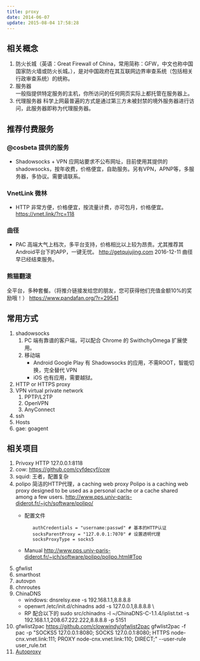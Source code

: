 ```yaml
---
title: proxy
date: 2014-06-07
update: 2015-08-04 17:58:28
---
```


## 相关概念
1. 防火长城（英语：Great Firewall of China，常用简称：GFW，中文也称中国国家防火墙或防火长城。），是对中国政府在其互联网边界审查系统（包括相关行政审查系统）的统称。
2. 服务器  
    一般指提供特定服务的主机，你所访问的任何网页实际上都托管在服务器上。
3. 代理服务器
    科学上网最普遍的方式是通过第三方未被封禁的境外服务器进行访问，此服务器即称为代理服务器。

## 推荐付费服务

### @cosbeta 提供的服务
* Shadowsocks + VPN
应网站要求不公布网址，目前使用其提供的shadowsocks，按年收费，价格便宜，自助服务。另有VPN，APNP等，多服务器，多协议。需要请联系。

### VnetLink 微林
* HTTP
非常方便，价格便宜，按流量计费，亦可包月，价格便宜。
<https://vnet.link/?rc=118>

### 曲径
* PAC
高端大气上档次，多平台支持，价格相比以上较为昂贵。尤其推荐其Android平台下的APP，一键无忧。
<http://getqujujing.com>
2016-12-11    曲径早已经结束服务。

### 熊猫翻滚
全平台，多种套餐。（将推介链接发给您的朋友，您可获得他们充值金额10%的奖励哦！）
<https://www.pandafan.org/?r=29541>

## 常用方式
1. shadowsocks
    1. PC 端有靠谱的客户端，可以配合 Chrome 的 SwithchyOmega 扩展使用。
    2. 移动端
       - Android Google Play 有 Shadowsocks 的应用，不需ROOT，智能切换，完全替代 VPN
       - iOS 也有应用，需要越狱。
3. HTTP or HTTPS proxy
3. VPN virtual private network
    1. PPTP/L2TP
    2. OpenVPN
    3. AnyConnect
4. ssh
5. Hosts
7. gae: goagent

## 相关项目
1. Privoxy HTTP 127.0.0.1:8118
2. cow: <https://github.com/cyfdecyf/cow>
3. squid: 王者，配置复杂
4. polipo 简洁的HTTP代理，a caching web proxy  Polipo is a caching web proxy designed to be used as a personal cache or a cache shared among a few users. http://www.pps.univ-paris-diderot.fr/~jch/software/polipo/  
   - 配置文件

            authCredentials = "username:passwd" # 基本的HTTP认证
            socksParentProxy = "127.0.0.1:7070" # 设置透明代理
            socksProxyType = socks5
   - Manual http://www.pps.univ-paris-diderot.fr/~jch/software/polipo/polipo.html#Top 
1. gfwlist
2. smarthost
3. autovpn
4. chnroutes
4. ChinaDNS
    - windows: dnsrelsy.exe -s 192.168.1.1,8.8.8.8
    - openwrt /etc/init.d/chinadns
      add -s 127.0.0.1,8.8.8.8 \
    - RP 配合以下的
          sudo src/chinadns -l ~/ChinaDNS-C-1.1.4/iplist.txt -s 192.168.1.1,208.67.222.222,8.8.8.8 -p 5151
5. gfwlist2pac <https://github.com/clowwindy/gfwlist2pac>
gfwlist2pac -f pac -p "SOCKS5 127.0.0.1:8080; SOCKS 127.0.0.1:8080; HTTPS node-cnx.vnet.link:111; PROXY node-cnx.vnet.link:110; DIRECT;" --user-rule user_rule.txt
6. [Autoproxy](autoproxy)
